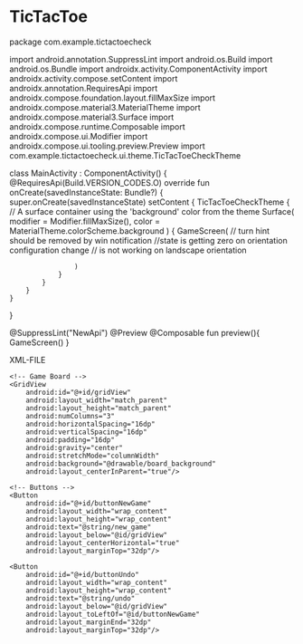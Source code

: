 # TicTacToe
package com.example.tictactoecheck

import android.annotation.SuppressLint
import android.os.Build
import android.os.Bundle
import androidx.activity.ComponentActivity
import androidx.activity.compose.setContent
import androidx.annotation.RequiresApi
import androidx.compose.foundation.layout.fillMaxSize
import androidx.compose.material3.MaterialTheme
import androidx.compose.material3.Surface
import androidx.compose.runtime.Composable
import androidx.compose.ui.Modifier
import androidx.compose.ui.tooling.preview.Preview
import com.example.tictactoecheck.ui.theme.TicTacToeCheckTheme

class MainActivity : ComponentActivity() {
    @RequiresApi(Build.VERSION_CODES.O)
    override fun onCreate(savedInstanceState: Bundle?) {
        super.onCreate(savedInstanceState)
        setContent {
            TicTacToeCheckTheme {
                // A surface container using the 'background' color from the theme
                Surface(
                    modifier = Modifier.fillMaxSize(),
                    color = MaterialTheme.colorScheme.background
                ) {
                    GameScreen(
                        // turn hint should be removed by win notification
                        //state is getting zero on orientation configuration change
                        // is not working on landscape orientation

                    )
                }
            }
        }
    }

}

@SuppressLint("NewApi")
@Preview
@Composable
fun preview(){
    GameScreen()
}

XML-FILE

<?xml version="1.0" encoding="utf-8"?>
<RelativeLayout xmlns:android="http://schemas.android.com/apk/res/android"
    android:layout_width="match_parent"
    android:layout_height="match_parent"
    android:background="@color/background_color">

    <!-- Game Board -->
    <GridView
        android:id="@+id/gridView"
        android:layout_width="match_parent"
        android:layout_height="match_parent"
        android:numColumns="3"
        android:horizontalSpacing="16dp"
        android:verticalSpacing="16dp"
        android:padding="16dp"
        android:gravity="center"
        android:stretchMode="columnWidth"
        android:background="@drawable/board_background"
        android:layout_centerInParent="true"/>

    <!-- Buttons -->
    <Button
        android:id="@+id/buttonNewGame"
        android:layout_width="wrap_content"
        android:layout_height="wrap_content"
        android:text="@string/new_game"
        android:layout_below="@id/gridView"
        android:layout_centerHorizontal="true"
        android:layout_marginTop="32dp"/>

    <Button
        android:id="@+id/buttonUndo"
        android:layout_width="wrap_content"
        android:layout_height="wrap_content"
        android:text="@string/undo"
        android:layout_below="@id/gridView"
        android:layout_toLeftOf="@id/buttonNewGame"
        android:layout_marginEnd="32dp"
        android:layout_marginTop="32dp"/>

</RelativeLayout>
